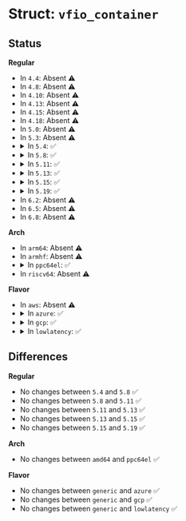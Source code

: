 # Struct: <code>vfio_container</code>

## Status
<b>Regular</b>
<ul>
<li>
In <code>4.4</code>: Absent ⚠️
</li>
<li>
In <code>4.8</code>: Absent ⚠️
</li>
<li>
In <code>4.10</code>: Absent ⚠️
</li>
<li>
In <code>4.13</code>: Absent ⚠️
</li>
<li>
In <code>4.15</code>: Absent ⚠️
</li>
<li>
In <code>4.18</code>: Absent ⚠️
</li>
<li>
In <code>5.0</code>: Absent ⚠️
</li>
<li>
In <code>5.3</code>: Absent ⚠️
</li>
<li>
<details>
<summary>In <code>5.4</code>: ✅</summary>

```c
struct vfio_container {
    struct kref kref;
    struct list_head group_list;
    struct rw_semaphore group_lock;
    struct vfio_iommu_driver *iommu_driver;
    void *iommu_data;
    bool noiommu;
};
```
</details>
</li>
<li>
<details>
<summary>In <code>5.8</code>: ✅</summary>

```c
struct vfio_container {
    struct kref kref;
    struct list_head group_list;
    struct rw_semaphore group_lock;
    struct vfio_iommu_driver *iommu_driver;
    void *iommu_data;
    bool noiommu;
};
```
</details>
</li>
<li>
<details>
<summary>In <code>5.11</code>: ✅</summary>

```c
struct vfio_container {
    struct kref kref;
    struct list_head group_list;
    struct rw_semaphore group_lock;
    struct vfio_iommu_driver *iommu_driver;
    void *iommu_data;
    bool noiommu;
};
```
</details>
</li>
<li>
<details>
<summary>In <code>5.13</code>: ✅</summary>

```c
struct vfio_container {
    struct kref kref;
    struct list_head group_list;
    struct rw_semaphore group_lock;
    struct vfio_iommu_driver *iommu_driver;
    void *iommu_data;
    bool noiommu;
};
```
</details>
</li>
<li>
<details>
<summary>In <code>5.15</code>: ✅</summary>

```c
struct vfio_container {
    struct kref kref;
    struct list_head group_list;
    struct rw_semaphore group_lock;
    struct vfio_iommu_driver *iommu_driver;
    void *iommu_data;
    bool noiommu;
};
```
</details>
</li>
<li>
<details>
<summary>In <code>5.19</code>: ✅</summary>

```c
struct vfio_container {
    struct kref kref;
    struct list_head group_list;
    struct rw_semaphore group_lock;
    struct vfio_iommu_driver *iommu_driver;
    void *iommu_data;
    bool noiommu;
};
```
</details>
</li>
<li>
In <code>6.2</code>: Absent ⚠️
</li>
<li>
In <code>6.5</code>: Absent ⚠️
</li>
<li>
In <code>6.8</code>: Absent ⚠️
</li>
</ul>
<b>Arch</b>
<ul>
<li>
In <code>arm64</code>: Absent ⚠️
</li>
<li>
In <code>armhf</code>: Absent ⚠️
</li>
<li>
<details>
<summary>In <code>ppc64el</code>: ✅</summary>

```c
struct vfio_container {
    struct kref kref;
    struct list_head group_list;
    struct rw_semaphore group_lock;
    struct vfio_iommu_driver *iommu_driver;
    void *iommu_data;
    bool noiommu;
};
```
</details>
</li>
<li>
In <code>riscv64</code>: Absent ⚠️
</li>
</ul>
<b>Flavor</b>
<ul>
<li>
In <code>aws</code>: Absent ⚠️
</li>
<li>
<details>
<summary>In <code>azure</code>: ✅</summary>

```c
struct vfio_container {
    struct kref kref;
    struct list_head group_list;
    struct rw_semaphore group_lock;
    struct vfio_iommu_driver *iommu_driver;
    void *iommu_data;
    bool noiommu;
};
```
</details>
</li>
<li>
<details>
<summary>In <code>gcp</code>: ✅</summary>

```c
struct vfio_container {
    struct kref kref;
    struct list_head group_list;
    struct rw_semaphore group_lock;
    struct vfio_iommu_driver *iommu_driver;
    void *iommu_data;
    bool noiommu;
};
```
</details>
</li>
<li>
<details>
<summary>In <code>lowlatency</code>: ✅</summary>

```c
struct vfio_container {
    struct kref kref;
    struct list_head group_list;
    struct rw_semaphore group_lock;
    struct vfio_iommu_driver *iommu_driver;
    void *iommu_data;
    bool noiommu;
};
```
</details>
</li>
</ul>

## Differences
<b>Regular</b>
<ul>
<li>
No changes between <code>5.4</code> and <code>5.8</code> ✅
</li>
<li>
No changes between <code>5.8</code> and <code>5.11</code> ✅
</li>
<li>
No changes between <code>5.11</code> and <code>5.13</code> ✅
</li>
<li>
No changes between <code>5.13</code> and <code>5.15</code> ✅
</li>
<li>
No changes between <code>5.15</code> and <code>5.19</code> ✅
</li>
</ul>
<b>Arch</b>
<ul>
<li>
No changes between <code>amd64</code> and <code>ppc64el</code> ✅
</li>
</ul>
<b>Flavor</b>
<ul>
<li>
No changes between <code>generic</code> and <code>azure</code> ✅
</li>
<li>
No changes between <code>generic</code> and <code>gcp</code> ✅
</li>
<li>
No changes between <code>generic</code> and <code>lowlatency</code> ✅
</li>
</ul>
